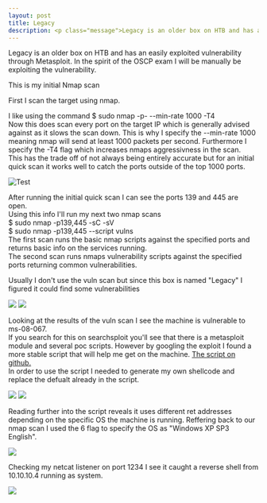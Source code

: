 ```yaml
---
layout: post
title: Legacy
description: <p class="message">Legacy is an older box on HTB and has an easily exploited vulnerability through Metasploit. In the spirit of the OSCP exam I will be manually be exploiting the vulnerability.</p>
---
```


<p class="message">
  Legacy is an older box on HTB and has an easily exploited vulnerability through Metasploit. In the spirit of the OSCP exam I will be manually be exploiting the vulnerability. 
</p>

<!-- Initial Enum -->
This is my initial Nmap scan

First I scan the target using nmap.

I like using the command $ sudo nmap -p- --min-rate 1000 -T4 <ip>\
Now this does scan every port on the target IP which is generally advised against as it slows the scan down. This is why I specify the --min-rate 1000 meaning nmap will send at least 1000 packets per second. Furthermore I specify the -T4 flag which increases nmaps aggressivness in the scan.\
This has the trade off of not always being entirely accurate but for an initial quick scan it works well to catch the ports outside of the top 1000 ports. 

<img src="https://raw.githubusercontent.com/lukej2680/lukej2680.github.io/master/_images/legacy/Legacy_nmap_scan.png" alt="Test">
<!-- ![Initial Scan](https://lukej2680.github.io/master/_images/legacy/Legacy_nmap_scan.png "Initial Scan") -->

After running the initial quick scan I can see the ports 139 and 445 are open.\
Using this info I'll run my next two nmap scans\
$ sudo nmap -p139,445 -sC -sV <ip>\
$ sudo nmap -p139,445 --script vulns <ip>\
The first scan runs the basic nmap scripts against the specified ports and returns basic info on the services running.\
The second scan runs nmaps vulnerability scripts against the specified ports returning common vulnerabilities.
<p class="message"> Usually I don't use the vuln scan but since this box is named "Legacy" I figured it could find some vulnerabilities</p>

<img src="https://raw.githubusercontent.com/lukej2680/lukej2680.github.io/master/_images/legacy/legacy_nmap_script_scan.png">
<img src="https://raw.githubusercontent.com/lukej2680/lukej2680.github.io/master/_images/legacy/legacy_nmap_vuln_scan.png">

Looking at the results of the vuln scan I see the machine is vulnerable to ms-08-067.\
If you search for this on searchsploit you'll see that there is a metasploit module and several poc scripts. However by googling the exploit I found a more stable script that will help me get on the machine. <a href="https://github.com/jivoi/pentest/blob/master/exploit_win/ms08-067.py">The script on github.</a>\
In order to use the script I needed to generate my own shellcode and replace the defualt already in the script.

<img src="https://raw.githubusercontent.com/lukej2680/lukej2680.github.io/master/_images/legacy/payload.png" >
<img src="https://raw.githubusercontent.com/lukej2680/lukej2680.github.io/master/_images/legacy/modify_script.png">

Reading further into the script reveals it uses different ret addresses depending on the specific OS the machine is running. Reffering back to our nmap scan I used the 6 flag to specify the OS as "Windows XP SP3 English".

<img src="https://raw.githubusercontent.com/lukej2680/lukej2680.github.io/master/_images/legacy/script_args.png">

Checking my netcat listener on port 1234 I see it caught a reverse shell from 10.10.10.4 running as system. 

<img src="https://raw.githubusercontent.com/lukej2680/lukej2680.github.io/master/_images/legacy/ipconfig.png">
